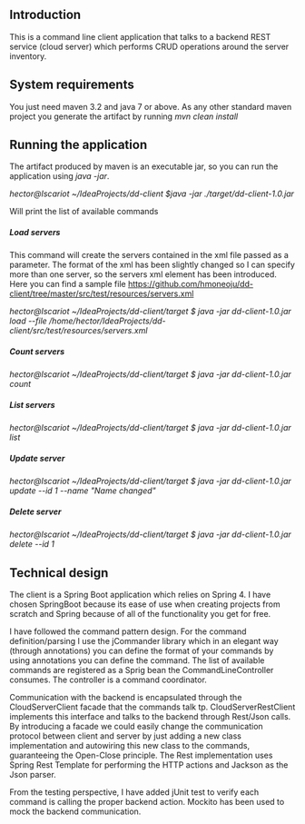 
## Introduction

This is a command line client application that talks to a backend REST service (cloud server) which performs CRUD operations around the server inventory.


## System requirements

You just need maven 3.2 and java 7 or above. As any other standard maven project you generate the artifact by running _mvn clean install_

## Running the application

The artifact produced by maven is an executable jar, so you can run the application using _java -jar_.

*hector@Iscariot ~/IdeaProjects/dd-client $java -jar ./target/dd-client-1.0.jar*

Will print the list of available commands

##### Load servers
This command will create the servers contained in the xml file passed as a parameter. The format of the xml has been slightly changed
so I can specify more than one server,  so the servers xml element has been introduced.
Here you can find a sample file https://github.com/hmoneoju/dd-client/tree/master/src/test/resources/servers.xml

*hector@Iscariot ~/IdeaProjects/dd-client/target $ java -jar dd-client-1.0.jar load --file /home/hector/IdeaProjects/dd-client/src/test/resources/servers.xml*
##### Count servers
*hector@Iscariot ~/IdeaProjects/dd-client/target $ java -jar dd-client-1.0.jar count*
##### List servers
*hector@Iscariot ~/IdeaProjects/dd-client/target $ java -jar dd-client-1.0.jar list*
##### Update server
*hector@Iscariot ~/IdeaProjects/dd-client/target $ java -jar dd-client-1.0.jar update --id 1 --name "Name changed"*
##### Delete server
*hector@Iscariot ~/IdeaProjects/dd-client/target $ java -jar dd-client-1.0.jar delete --id 1*

## Technical design

The client is a Spring Boot application which relies on Spring 4. I have chosen SpringBoot because its ease of use when creating
projects from scratch and Spring because of all of the functionality you get for free.

I have followed the command pattern design. For the command definition/parsing I use the jCommander library which in an elegant way
(through annotations) you can define the format of your commands by using annotations you can define the command.
The list of available commands are registered as a Sprig bean the CommandLineController consumes. The controller is a command coordinator.

Communication with the backend is encapsulated through the CloudServerClient facade that the commands talk tp.
CloudServerRestClient implements this interface and talks to the backend through Rest/Json calls. By introducing a facade we could
easily change the communication protocol between client and server by just adding a new class implementation and autowiring this new
class to the commands, guaranteeing the Open-Close principle. The Rest implementation uses Spring Rest Template for performing
the HTTP actions and Jackson as the Json parser.

From the testing perspective, I have added jUnit test to verify each command is calling the proper backend action. Mockito has been used
to mock the backend communication.

